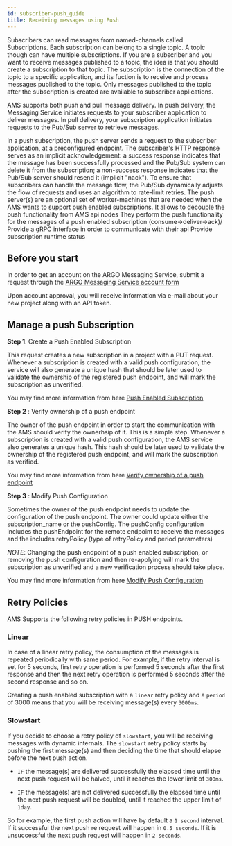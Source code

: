 ```yaml
---
id: subscriber-push_guide
title: Receiving messages using Push
---
```


Subscribers can read messages from named-channels called Subscriptions.  Each subscription can belong to a single topic. A topic though can have multiple subscriptions. 
If you are a subscriber and you want to receive messages published to a topic, the idea is that you should create a subscription to that topic. 
The subscription is the connection of the topic to a specific application, and its fuction is to receive and process messages published to the topic. 
Only messages published to the topic after the subscription is created are available to subscriber applications. 

AMS supports both push and pull message delivery. In push delivery, the Messaging Service initiates requests to your subscriber application to deliver messages. 
In pull delivery, your subscription application initiates requests to the Pub/Sub server to retrieve messages.

In a push subscription, the push server sends a request to the subscriber application, at a preconfigured endpoint. The subscriber's HTTP response serves as an implicit acknowledgement: a success response indicates that the message has been successfully processed and the Pub/Sub system can delete it from the subscription; a non-success response indicates that the Pub/Sub server should resend it (implicit "nack"). To ensure that subscribers can handle the message flow, the Pub/Sub dynamically adjusts the flow of requests and uses an algorithm to rate-limit retries. The push server(s) are an optional set of worker-machines that are needed when the AMS wants to support push enabled subscriptions. It allows to decouple the push functionality from AMS api nodes They perform the push functionality for the messages of a push enabled subscription (consume->deliver→ack)/ Provide a gRPC interface in order to communicate with their api Provide subscription runtime status

## Before you start

In order to get an account on the ARGO Messaging Service, submit a request through the [ARGO Messaging Service account form](https://docs.google.com/forms/d/e/1FAIpQLScfMCYPkUqUa5lT046RK1yCR4yn6M96WbgD5DMlNJ-zRFHSRA/viewform)

Upon account approval, you will receive information via e-mail about your new project along with an API token.

## Manage a push Subscription

**Step 1**: Create a Push Enabled Subscription

This request creates a new subscription in a project with a PUT request. Whenever a subscription is created with a valid push configuration, the service will also generate a unique hash that should be later used to validate the ownership of the registered push endpoint, and will mark the subscription as unverified.

You may find more information from here [Push Enabled Subscription](https://argoeu.github.io/argo-messaging/docs/api_subscriptions#request-to-create-push-enabled-subscription) 

**Step 2** : Verify ownership of a push endpoint

The owner of the push endpoint in order to start the communication with the AMS should verify the ownerhsip of it. This is a simple step.
Whenever a subscription is created with a valid push configuration, the AMS service also generates a unique hash. 
This hash should be later used to validate the ownership of the registered push endpoint, and will mark the subscription as verified.

You may find more information from here [Verify ownership of a push endpoint](https://argoeu.github.io/argo-messaging/docs/api_subscriptions#post-manage-subscriptions---verify-ownership-of-a-push-endpoint) 

**Step 3** : Modify Push Configuration

Sometimes the owner of the push endpoint needs to update the configuration of the push endpoint. The owner could update either the subscription_name or the 
pushConfig. The pushConfig configuration includes the pushEndpoint for the remote endpoint to receive the messages and the includes retryPolicy (type of retryPolicy and period parameters)

_NOTE_: Changing the push endpoint of a push enabled subscription, or removing the push configuration and then re-applying will mark the subscription as unverified and a new verification process should take place.

You may find more information from here [Modify Push Configuration](https://argoeu.github.io/argo-messaging/docs/api_subscriptions#post-modify-push-configuration) 


## Retry Policies

AMS Supports the following retry policies in PUSH endpoints. 

### Linear

In case of a linear retry policy, the consumption of the messages is repeated periodically with same period. For example, if the retry interval is set for 5 seconds, first retry operation is performed 5 seconds after the first response and then the next retry operation is performed 5 seconds after the second response and so on.

Creating a push enabled subscription with a `linear` retry policy and a `period` of 3000 means that you will be receiving message(s) every `3000ms`.

### Slowstart

If you decide to choose a retry policy of `slowstart`, you will be receiving messages with dynamic internals.
The `slowstart` retry policy starts by pushing the first message(s) and then deciding the time that should elapse 
before the next push action.
- `IF` the message(s) are delivered successfully the elapsed time until the next push request will be halved, until it reaches
the lower limit of `300ms`.

- `IF` the message(s) are not delivered successfully the elapsed time until the next push request will be doubled, until 
it reached the upper limit of `1day`.

So for example, the first push action will have by default a `1 second` interval. If it successful the next push re request will
happen in `0.5 seconds`. If it is unsuccessful the next push request will happen in `2 seconds`.

